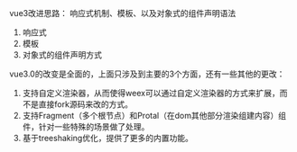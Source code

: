
vue3改进思路：
响应式机制、模板、以及对象式的组件声明语法

1. 响应式
2. 模板
3. 对象式的组件声明方式


vue3.0的改变是全面的，上面只涉及到主要的3个方面，还有一些其他的更改：
1. 支持自定义渲染器，从而使得weex可以通过自定义渲染器的方式来扩展，而不是直接fork源码来改的方式。
2. 支持Fragment（多个根节点）和Protal（在dom其他部分渲染组建内容）组件，针对一些特殊的场景做了处理。
3. 基于treeshaking优化，提供了更多的内置功能。